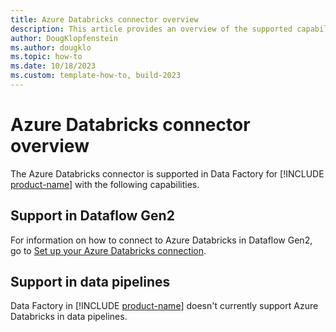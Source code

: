 ```yaml
---
title: Azure Databricks connector overview
description: This article provides an overview of the supported capabilities of the Azure Databricks connector.
author: DougKlopfenstein
ms.author: dougklo
ms.topic: how-to
ms.date: 10/18/2023
ms.custom: template-how-to, build-2023
---
```


# Azure Databricks connector overview

The Azure Databricks connector is supported in Data Factory for [!INCLUDE [product-name](../includes/product-name.md)] with the following capabilities.

## Support in Dataflow Gen2

For information on how to connect to Azure Databricks in Dataflow Gen2, go to [Set up your Azure Databricks connection](connector-azure-databricks.md).

## Support in data pipelines

Data Factory in [!INCLUDE [product-name](../includes/product-name.md)] doesn't currently support Azure Databricks in data pipelines.
